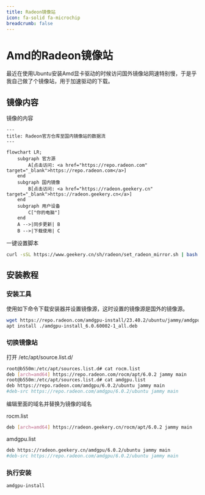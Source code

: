 ```yaml
---
title: Radeon镜像站
icon: fa-solid fa-microchip
breadcrumb: false
---
```


# Amd的Radeon镜像站

最近在使用Ubuntu安装Amd显卡驱动的时候访问国外镜像站网速特别慢，于是乎我自己做了个镜像站，用于加速驱动的下载。

## 镜像内容

镜像的内容

```mermaid
---
title: Radeon官方仓库至国内镜像站的数据流
---

flowchart LR;
    subgraph 官方源
        A[点击访问: <a href="https://repo.radeon.com" target="_blank">https://repo.radeon.com</a>]
    end
    subgraph 国内镜像
        B[点击访问: <a href="https://radeon.geekery.cn" target="_blank">https://radeon.geekery.cn</a>]
    end
    subgraph 用户设备
        C["你的电脑"]
    end
    A -->|同步更新| B
    B -->|下载使用| C

```

一键设置脚本

```bash
curl -sSL https://www.geekery.cn/sh/radeon/set_radeon_mirror.sh | bash
```

## 安装教程

### 安装工具

使用如下命令下载安装器并设置镜像源，这时设置的镜像源是国外的镜像源。

```bash
wget https://repo.radeon.com/amdgpu-install/23.40.2/ubuntu/jammy/amdgpu-install_6.0.60002-1_all.deb
apt install ./amdgpu-install_6.0.60002-1_all.deb
```

### 切换镜像站

打开 /etc/apt/source.list.d/

```bash
root@b550m:/etc/apt/sources.list.d# cat rocm.list
deb [arch=amd64] https://repo.radeon.com/rocm/apt/6.0.2 jammy main
root@b550m:/etc/apt/sources.list.d# cat amdgpu.list
deb https://repo.radeon.com/amdgpu/6.0.2/ubuntu jammy main
#deb-src https://repo.radeon.com/amdgpu/6.0.2/ubuntu jammy main

```

编辑里面的域名并替换为镜像的域名

rocm.list

```bash
deb [arch=amd64] https://radeon.geekery.cn/rocm/apt/6.0.2 jammy main
```

amdgpu.list

```bash
deb https://radeon.geekery.cn/amdgpu/6.0.2/ubuntu jammy main
#deb-src https://repo.radeon.com/amdgpu/6.0.2/ubuntu jammy main
```

### 执行安装

```bash
amdgpu-install
```



